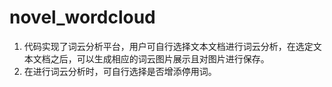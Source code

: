 # novel_wordcloud

1. 代码实现了词云分析平台，用户可自行选择文本文档进行词云分析，在选定文本文档之后，可以生成相应的词云图片展示且对图片进行保存。
2. 在进行词云分析时，可自行选择是否增添停用词。

